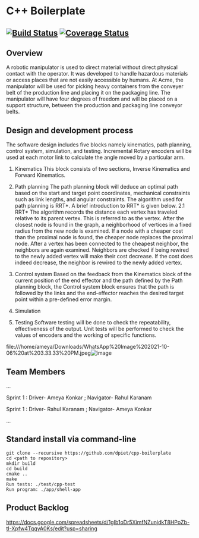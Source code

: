 # C++ Boilerplate
[![Build Status](https://app.travis-ci.com/ameyakonk/ENPM808X_Midterm_RRTStar.svg?branch=master)](https://app.travis-ci.com/ameyakonk/ENPM808X_Midterm_RRTStar)
[![Coverage Status](https://coveralls.io/repos/github/ameyakonk/ENPM808X_Midterm_RRTStar/badge.svg?branch=master)](https://coveralls.io/github/ameyakonk/ENPM808X_Midterm_RRTStar?branch=master)
---
## Overview

A robotic manipulator is used to direct material without direct physical contact with the operator. It was developed to handle hazardous materials or access places that are not easily accessible by humans. At Acme, the manipulator will be used for picking heavy containers from the conveyer belt of the production line and placing it on the packaging line. The manipulator will have four degrees of freedom and will be placed on a support structure, between the production and packaging line conveyor belts.

## Design and development process

The software design includes five blocks namely kinematics, path planning, control system, simulation, and testing. Incremental Rotary encoders will be used at each motor link to calculate the angle moved by a particular arm.

1. Kinematics 
    This block consists of two sections, Inverse Kinematics and Forward Kinematics.
    
2. Path planning
    The path planning block will deduce an optimal path based on the start and target point coordinates, mechanical constraints such as link lengths, and angular     constraints. The algorithm used for path planning is RRT*. A brief introduction to RRT* is given below.
    2.1 RRT* 
      The algorithm records the distance each vertex has traveled relative to its parent vertex. This is referred to as the vertex. After the closest node is           found in the graph, a neighborhood of vertices in a fixed radius from the new node is examined. If a node with a cheaper cost than the proximal node is           found, the cheaper node replaces the proximal node. After a vertex has been connected to the cheapest neighbor, the neighbors are again examined. Neighbors       are checked if being rewired to the newly added vertex will make their cost decrease. If the cost does indeed decrease, the neighbor is rewired to the newly       added vertex. 

3. Control system
    Based on the feedback from the Kinematics block of the current position of the end effector and the path defined by the Path planning block, the Control           system block ensures that the path is followed by the links and the end-effector reaches the desired target point within a pre-defined error margin.

4. Simulation

6. Testing
    Software testing will be done to check the repeatability, effectiveness of the output.
    Unit tests will be performed to check the values of encoders and the working of specific functions.


file:///home/ameya/Downloads/WhatsApp%20Image%202021-10-06%20at%203.33.33%20PM.jpeg![image](https://user-images.githubusercontent.com/78075049/136273325-7f6e57c6-8a1d-4dbf-bfb1-7363d3868c99.png)

## Team Members
...

Sprint 1 : Driver- Ameya Konkar ; Navigator- Rahul Karanam

Sprint 1 : Driver- Rahul Karanam ; Navigator- Ameya Konkar

...
## Standard install via command-line
```
git clone --recursive https://github.com/dpiet/cpp-boilerplate
cd <path to repository>
mkdir build
cd build
cmake ..
make
Run tests: ./test/cpp-test
Run program: ./app/shell-app
```
## Product Backlog

https://docs.google.com/spreadsheets/d/1gIb1oDr5XimfNZunjdkT8HPoZb-tI-Xpfw4TqqyA0Ks/edit?usp=sharing




